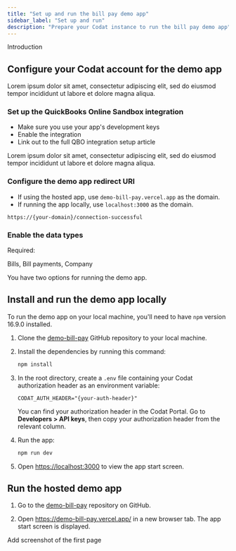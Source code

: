```yaml
---
title: "Set up and run the bill pay demo app"
sidebar_label: "Set up and run"
description: "Prepare your Codat instance to run the bill pay demo app"
---
```


Introduction

## Configure your Codat account for the demo app

Lorem ipsum dolor sit amet, consectetur adipiscing elit, sed do eiusmod tempor incididunt ut labore et dolore magna aliqua.

### Set up the QuickBooks Online Sandbox integration

- Make sure you use your app's development keys
- Enable the integration
- Link out to the full QBO integration setup article

Lorem ipsum dolor sit amet, consectetur adipiscing elit, sed do eiusmod tempor incididunt ut labore et dolore magna aliqua. 

### Configure the demo app redirect URI

- If using the hosted app, use `demo-bill-pay.vercel.app` as the domain.
- If running the app locally, use `localhost:3000` as the domain. 

`https://{your-domain}/connection-successful`

### Enable the data types

Required:

Bills, Bill payments, Company

You have two options for running the demo app.

## Install and run the demo app locally

To run the demo app on your local machine, you'll need to have `npm` version 16.9.0 installed.

1. Clone the [demo-bill-pay](https://github.com/codatio/demo-bill-pay) GitHub repository to your local machine.

2. Install the dependencies by running this command:

   ```bash
   npm install
   ```

3. In the root directory, create a `.env` file containing your Codat authorization header as an environment variable:

   ```
   CODAT_AUTH_HEADER="{your-auth-header}"
   ```
   You can find your authorization header in the Codat Portal. Go to **Developers > API keys**, then copy your authorization header from the relevant column.

4. Run the app:

   ```bash
   npm run dev
   ```

5. Open [https://localhost:3000](https://localhost:3000) to view the app start screen.

## Run the hosted demo app

1. Go to the [demo-bill-pay](https://github.com/codatio/demo-bill-pay) repository on GitHub.

2. Open https://demo-bill-pay.vercel.app/ in a new browser tab. The app start screen is displayed.

Add screenshot of the first page
